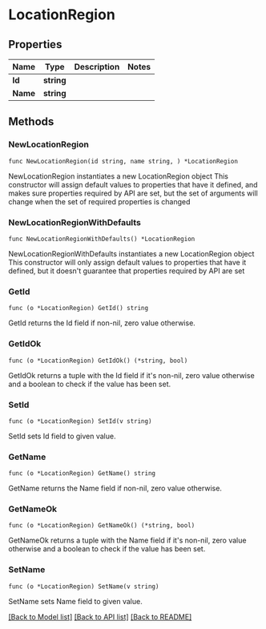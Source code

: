 # LocationRegion

## Properties

Name | Type | Description | Notes
------------ | ------------- | ------------- | -------------
**Id** | **string** |  | 
**Name** | **string** |  | 

## Methods

### NewLocationRegion

`func NewLocationRegion(id string, name string, ) *LocationRegion`

NewLocationRegion instantiates a new LocationRegion object
This constructor will assign default values to properties that have it defined,
and makes sure properties required by API are set, but the set of arguments
will change when the set of required properties is changed

### NewLocationRegionWithDefaults

`func NewLocationRegionWithDefaults() *LocationRegion`

NewLocationRegionWithDefaults instantiates a new LocationRegion object
This constructor will only assign default values to properties that have it defined,
but it doesn't guarantee that properties required by API are set

### GetId

`func (o *LocationRegion) GetId() string`

GetId returns the Id field if non-nil, zero value otherwise.

### GetIdOk

`func (o *LocationRegion) GetIdOk() (*string, bool)`

GetIdOk returns a tuple with the Id field if it's non-nil, zero value otherwise
and a boolean to check if the value has been set.

### SetId

`func (o *LocationRegion) SetId(v string)`

SetId sets Id field to given value.


### GetName

`func (o *LocationRegion) GetName() string`

GetName returns the Name field if non-nil, zero value otherwise.

### GetNameOk

`func (o *LocationRegion) GetNameOk() (*string, bool)`

GetNameOk returns a tuple with the Name field if it's non-nil, zero value otherwise
and a boolean to check if the value has been set.

### SetName

`func (o *LocationRegion) SetName(v string)`

SetName sets Name field to given value.



[[Back to Model list]](../README.md#documentation-for-models) [[Back to API list]](../README.md#documentation-for-api-endpoints) [[Back to README]](../README.md)


